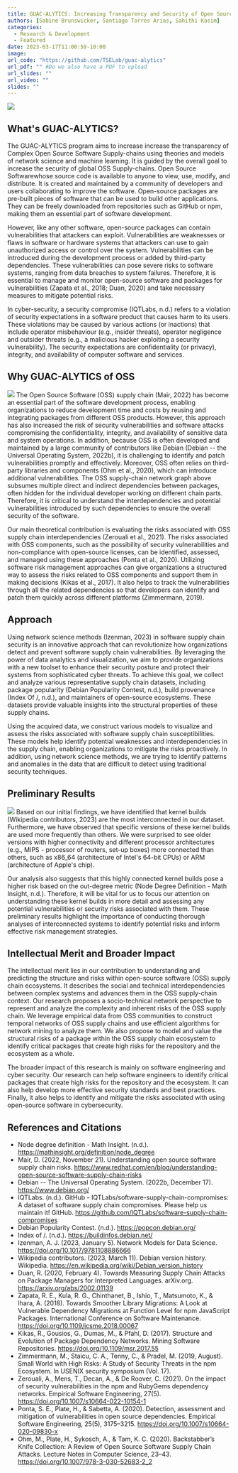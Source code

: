 ```yaml
---
title: GUAC-ALYTICS: Increasing Transparency and Security of Open Source Software Supply-Chains with Network Analytics and AI/ML
authors: [Sabine Brunswicker, Santiago Torres Arias, Sahithi Kasim]
categories:
  - Research & Development
  - Featured
date: 2023-03-17T11:00:59-10:00
image:
url_code: "https://github.com/TSELab/guac-alytics"
url_pdf: "" #Do we also have a PDF to upload
url_slides: ""
url_video: "" 
slides: ""
---
```


![](./guac-1.jpeg)
## What's GUAC-ALYTICS? 
The GUAC-ALYTICS program aims to increase increase the transparency of Complex Open Source Software Supply-chains using theories and models of network science and machine learning. It is guided by the overall goal to increase the security of global OSS Supply-chains. 
Open Source Softwarewhose source code is available to anyone to view, use, modify, and distribute. It is created and maintained by a community of developers and users collaborating to improve the software. Open-source packages are pre-built pieces of software that can be used to build other applications. They can be freely downloaded from repositories such as GitHub or npm, making them an essential part of software development.

However, like any other software, open-source packages can contain vulnerabilities that attackers can exploit. Vulnerabilities are weaknesses or flaws in software or hardware systems that attackers can use to gain unauthorized access or control over the system. Vulnerabilities can be introduced during the development process or added by third-party dependencies. These vulnerabilities can pose severe risks to software systems, ranging from data breaches to system failures. Therefore, it is essential to manage and monitor open-source software and packages for vulnerabilities (Zapata et al., 2018; Duan, 2020) and take necessary measures to mitigate potential risks.

In cyber-security, a security compromise (IQTLabs, n.d.) refers to a violation of security expectations in a software product that causes harm to its users. These violations may be caused by various actions (or inactions) that include operator misbehaviour (e.g., insider threats), operator negligence and outsider threats (e.g., a malicious hacker exploiting a security vulnerability). The security expectations are confidentiality (or privacy), integrity, and availability of computer software and services. 

## Why GUAC-ALYTICS of OSS
![](./dependency.png)
The Open Source Software (OSS) supply chain (Mair, 2022) has become an essential part of the software development process, enabling organizations to reduce development time and costs by reusing and integrating packages from different OSS products. However, this approach has also increased the risk of security vulnerabilities and software attacks compromising the confidentiality, integrity, and availability of sensitive data and system operations. In addition, because OSS is often developed and maintained by a large community of contributors like Debian (Debian -- the Universal Operating System, 2022b), it is challenging to identify and patch vulnerabilities promptly and effectively. Moreover, OSS often relies on third-party libraries and components (Ohm et al., 2020), which can introduce additional vulnerabilities. The OSS supply-chain network graph above subsumes multiple direct and indirect dependencies between packages, often hidden for the individual developer working on different chain parts. Therefore, it is critical to understand the interdependencies and potential vulnerabilities introduced by such dependencies to ensure the overall security of the software.

Our main theoretical contribution is evaluating the risks associated with OSS supply chain interdependencies (Zerouali et al., 2021). The risks associated with OSS components, such as the possibility of security vulnerabilities and non-compliance with open-source licenses, can be identified, assessed, and managed using these approaches (Ponta et al., 2020). Utilizing software risk management approaches can give organizations a structured way to assess the risks related to OSS components and support them in making decisions (Kikas et al., 2017). It also helps to track the vulnerabilities through all the related dependencies so that developers can identify and patch them quickly across different platforms (Zimmermann, 2019).

## Approach
Using network science methods (Izenman, 2023) in software supply chain security is an innovative approach that can revolutionize how organizations detect and prevent software supply chain vulnerabilities. By leveraging the power of data analytics and visualization, we aim to provide organizations with a new toolset to enhance their security posture and protect their systems from sophisticated cyber threats. To achieve this goal, we collect and analyze various representative supply chain datasets, including package popularity (Debian Popularity Contest, n.d.), build provenance (Index Of /, n.d.), and maintainers of open-source ecosystems. These datasets provide valuable insights into the structural properties of these supply chains.

Using the acquired data, we construct various models to visualize and assess the risks associated with software supply chain susceptibilities. These models help identify potential weaknesses and interdependencies in the supply chain, enabling organizations to mitigate the risks proactively. In addition, using network science methods, we are trying to identify patterns and anomalies in the data that are difficult to detect using traditional security techniques.

## Preliminary Results
![](./out-deg.png)
Based on our initial findings, we have identified that kernel builds (Wikipedia contributors, 2023) are the most interconnected in our dataset. Furthermore, we have observed that specific versions of these kernel builds are used more frequently than others. We were surprised to see older versions with higher connectivity and different processor architectures (e.g., MIPS - processor of routers, set-up boxes) more connected than others, such as x86_64 (architecture of Intel's 64-bit CPUs) or ARM (architecture of Apple's chip).

Our analysis also suggests that this highly connected kernel builds pose a higher risk based on the out-degree metric (Node Degree Definition - Math Insight, n.d.). Therefore, it will be vital for us to focus our attention on understanding these kernel builds in more detail and assessing any potential vulnerabilities or security risks associated with them. These preliminary results highlight the importance of conducting thorough analyses of interconnected systems to identify potential risks and inform effective risk management strategies.

## Intellectual Merit and Broader Impact
The intellectual merit lies in our contribution to understanding and predicting the structure and risks within open-source software (OSS) supply chain ecosystems. It describes the social and technical interdependencies between complex systems and advances them in the OSS supply-chain context. Our research proposes a socio-technical network perspective to represent and analyze the complexity and inherent risks of the OSS supply chain. We leverage empirical data from OSS communities to construct temporal networks of OSS supply chains and use efficient algorithms for network mining to analyze them. We also propose to model and value the structural risks of a package within the OSS supply chain ecosystem to identify critical packages that create high risks for the repository and the ecosystem as a whole.

The broader impact of this research is mainly on software engineering and cyber security. Our research can help software engineers to identify critical packages that create high risks for the repository and the ecosystem. It can also help develop more effective security standards and best practices. Finally, it also helps to identify and mitigate the risks associated with using open-source software in cybersecurity. 

## References and Citations

- Node degree definition - Math Insight. (n.d.). https://mathinsight.org/definition/node_degree
- Mair, D. (2022, November 21). Understanding open source software supply chain risks. https://www.redhat.com/en/blog/understanding-open-source-software-supply-chain-risks
- Debian -- The Universal Operating System. (2022b, December 17). https://www.debian.org/
- IQTLabs. (n.d.). GitHub - IQTLabs/software-supply-chain-compromises: A dataset of software supply chain compromises. Please help us maintain it! GitHub. https://github.com/IQTLabs/software-supply-chain-compromises
- Debian Popularity Contest. (n.d.). https://popcon.debian.org/
- Index of /. (n.d.). https://buildinfos.debian.net/
- Izenman, A. J. (2023, January 5). Network Models for Data Science. https://doi.org/10.1017/9781108886666
- Wikipedia contributors. (2023, March 11). Debian version history. Wikipedia. https://en.wikipedia.org/wiki/Debian_version_history
- Duan, R. (2020, February 4). Towards Measuring Supply Chain Attacks on Package Managers for Interpreted Languages. arXiv.org. https://arxiv.org/abs/2002.01139
- Zapata, R. E., Kula, R. G., Chinthanet, B., Ishio, T., Matsumoto, K., & Ihara, A. (2018). Towards Smoother Library Migrations: A Look at Vulnerable Dependency Migrations at Function Level for npm JavaScript Packages. International Conference on Software Maintenance. https://doi.org/10.1109/icsme.2018.00067
- Kikas, R., Gousios, G., Dumas, M., & Pfahl, D. (2017). Structure and Evolution of Package Dependency Networks. Mining Software Repositories. https://doi.org/10.1109/msr.2017.55
- Zimmermann, M., Staicu, C. A., Tenny, C., & Pradel, M. (2019, August). Small World with High Risks: A Study of Security Threats in the npm Ecosystem. In USENIX security symposium (Vol. 17).
- Zerouali, A., Mens, T., Decan, A., & De Roover, C. (2021). On the impact of security vulnerabilities in the npm and RubyGems dependency networks. Empirical Software Engineering, 27(5). https://doi.org/10.1007/s10664-022-10154-1
- Ponta, S. E., Plate, H., & Sabetta, A. (2020). Detection, assessment and mitigation of vulnerabilities in open source dependencies. Empirical Software Engineering, 25(5), 3175–3215. https://doi.org/10.1007/s10664-020-09830-x
- Ohm, M., Plate, H., Sykosch, A., & Tam, K. C. (2020). Backstabber’s Knife Collection: A Review of Open Source Software Supply Chain Attacks. Lecture Notes in Computer Science, 23–43. https://doi.org/10.1007/978-3-030-52683-2_2
